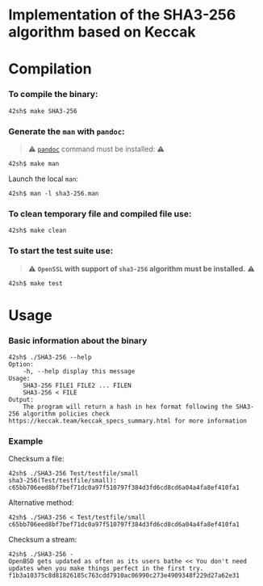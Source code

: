 # Implementation of the SHA3-256 algorithm based on Keccak

# Compilation

### To compile the binary:

```
42sh$ make SHA3-256
```

### Generate the `man` with `pandoc`:

> ⚠️ [`pandoc`](https://github.com/jgm/pandoc) command must be installed: ⚠️

```
42sh$ make man
```

Launch the local `man`:
```
42sh$ man -l sha3-256.man
```

### To clean temporary file and compiled file use:
```
42sh$ make clean
```

### To start the test suite use:

> ⚠️ **`OpenSSL` with support of `sha3-256` algorithm must be installed.** ⚠️

```
42sh$ make test
```
# Usage

### Basic information about the binary
```
42sh$ ./SHA3-256 --help
Option:
	-h, --help display this message
Usage:
	SHA3-256 FILE1 FILE2 ... FILEN
	SHA3-256 < FILE
Output:
	The program will return a hash in hex format following the SHA3-256 algorithm policies check https://keccak.team/keccak_specs_summary.html for more information
```

### Example

Checksum a file:

```
42sh$ ./SHA3-256 Test/testfile/small 
sha3-256(Test/testfile/small): c65bb706eed8bf7bef71dc0a97f510797f384d3fd6cd8cd6a04a4fa8ef410fa1
```

Alternative method:
```
42sh$ ./SHA3-256 < Test/testfile/small
c65bb706eed8bf7bef71dc0a97f510797f384d3fd6cd8cd6a04a4fa8ef410fa1
```

Checksum a stream:
```
42sh$ ./SHA3-256 -
OpenBSD gets updated as often as its users bathe << You don't need updates when you make things perfect in the first try.
f1b3a10375c8d81826185c763cdd7910ac06990c273e4909348f229d27a62e31
```
